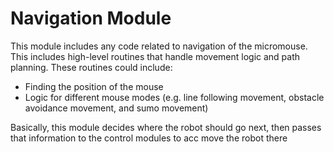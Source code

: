 # Navigation Module

This module includes any code related to navigation of the micromouse.
This includes high-level routines that handle movement logic and path planning. These routines could include:
- Finding the position of the mouse
- Logic for different mouse modes (e.g. line following movement, obstacle avoidance movement, and sumo movement)

Basically, this module decides where the robot should go next, then passes that information to the control modules to acc move the robot there
